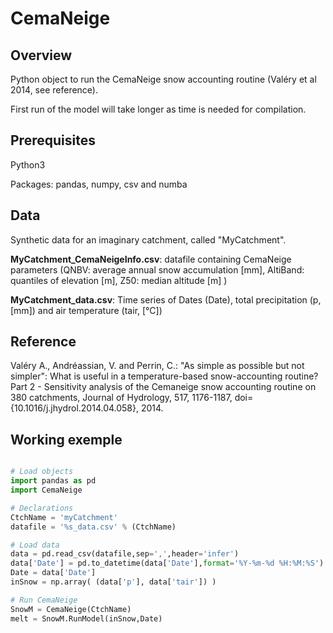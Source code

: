 # CemaNeige

## Overview
Python object to run the CemaNeige snow accounting routine (Valéry et al 2014, see reference).

First run of the model will take longer as time is needed for compilation.

## Prerequisites
Python3

Packages: pandas, numpy, csv and numba 

## Data
Synthetic data for an imaginary catchment, called "MyCatchment".

**MyCatchment_CemaNeigeInfo.csv**: datafile containing CemaNeige parameters (QNBV: average annual snow accumulation [mm], AltiBand: quantiles of elevation [m], Z50: median altitude [m] )

**MyCatchment_data.csv**: Time series of Dates (Date), total precipitation (p, [mm]) and air temperature (tair, [°C])

## Reference
Valéry A., Andréassian, V. and Perrin, C.: "As simple as possible but not simpler": What is useful in a temperature-based snow-accounting routine? Part 2 - Sensitivity analysis of the Cemaneige snow accounting routine on 380 catchments, Journal of Hydrology, 517, 1176-1187, doi={10.1016/j.jhydrol.2014.04.058}, 2014.

## Working exemple
```python

# Load objects
import pandas as pd
import CemaNeige

# Declarations
CtchName = 'myCatchment'
datafile = '%s_data.csv' % (CtchName)

# Load data
data = pd.read_csv(datafile,sep=',',header='infer')
data['Date'] = pd.to_datetime(data['Date'],format='%Y-%m-%d %H:%M:%S')
Date = data['Date']
inSnow = np.array( (data['p'], data['tair']) )

# Run CemaNeige
SnowM = CemaNeige(CtchName)
melt = SnowM.RunModel(inSnow,Date)        
                
```
